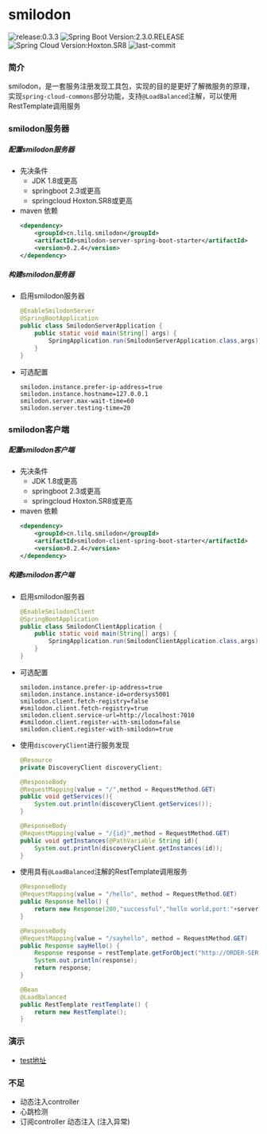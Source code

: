 # smilodon
![release:0.3.3](https://img.shields.io/badge/release-0.3.3-blue)
![Spring Boot Version:2.3.0.RELEASE](https://img.shields.io/badge/Spring%20Boot%20Version-2.3.0.RELEASE-brightgreen)
![Spring Cloud Version:Hoxton.SR8](https://img.shields.io/badge/Spring%20Cloud%20Version-Hoxton.SR8-brightgreen)
![last-commit](https://img.shields.io/github/last-commit/quan930/smilodon)


### 简介
smilodon，是一套服务注册发现工具包，实现的目的是更好了解微服务的原理，实现`spring-cloud-commons`部分功能，支持`@LoadBalanced`注解，可以使用RestTemplate调用服务

### smilodon服务器

##### 配置smilodon服务器
+ 先决条件
    + JDK 1.8或更高
    + springboot 2.3或更高
    + springcloud Hoxton.SR8或更高
+ maven 依赖
    ```xml
    <dependency>
        <groupId>cn.lilq.smilodon</groupId>
        <artifactId>smilodon-server-spring-boot-starter</artifactId>
        <version>0.2.4</version>
    </dependency>
    ```
##### 构建smilodon服务器
+ 启用smilodon服务器
    ```java
    @EnableSmilodonServer
    @SpringBootApplication
    public class SmilodonServerApplication {
        public static void main(String[] args) {
            SpringApplication.run(SmilodonServerApplication.class,args);
        }
    }
    ```
+ 可选配置
    ```properties
    smilodon.instance.prefer-ip-address=true
    smilodon.instance.hostname=127.0.0.1
    smilodon.server.max-wait-time=60
    smilodon.server.testing-time=20
    ```

### smilodon客户端
##### 配置smilodon客户端
+ 先决条件
    + JDK 1.8或更高
    + springboot 2.3或更高
    + springcloud Hoxton.SR8或更高
+ maven 依赖
    ```xml
    <dependency>
        <groupId>cn.lilq.smilodon</groupId>
        <artifactId>smilodon-client-spring-boot-starter</artifactId>
        <version>0.2.4</version>
    </dependency>
    ```
##### 构建smilodon客户端
+ 启用smilodon服务器
  ```java
  @EnableSmilodonClient
  @SpringBootApplication
  public class SmilodonClientApplication {
      public static void main(String[] args) {
          SpringApplication.run(SmilodonClientApplication.class,args);
      }
  }
  ```
+ 可选配置
    ```properties
    smilodon.instance.prefer-ip-address=true
    smilodon.instance.instance-id=ordersys5001
    smilodon.client.fetch-registry=false
    #smilodon.client.fetch-registry=true
    smilodon.client.service-url=http://localhost:7010
    #smilodon.client.register-with-smilodon=false
    smilodon.client.register-with-smilodon=true
    ```
+ 使用`discoveryClient`进行服务发现
    ```java
    @Resource
    private DiscoveryClient discoveryClient;
    
    @ResponseBody
    @RequestMapping(value = "/",method = RequestMethod.GET)
    public void getServices(){
        System.out.println(discoveryClient.getServices());
    }
    
    @ResponseBody
    @RequestMapping(value = "/{id}",method = RequestMethod.GET)
    public void getInstances(@PathVariable String id){
        System.out.println(discoveryClient.getInstances(id));
    }
    ```
+ 使用具有`@LoadBalanced`注解的RestTemplate调用服务
    ```java
    @ResponseBody
    @RequestMapping(value = "/hello", method = RequestMethod.GET)
    public Response hello() {
        return new Response(200,"successful","hello world,port:"+serverPort);
    }
    
    @ResponseBody
    @RequestMapping(value = "/sayhello", method = RequestMethod.GET)
    public Response sayHello() {
        Response response = restTemplate.getForObject("http://ORDER-SERVER/hello", Response.class);
        System.out.println(response);
        return response;
    }
    
    @Bean
    @LoadBalanced
    public RestTemplate restTemplate() {
        return new RestTemplate();
    }
    ```
### 演示
+ [test地址](https://github.com/quan930/smilodon/tree/main/smilodon-test)
### 不足
+ 动态注入controller
+ 心跳检测
+ 订阅controller 动态注入  (注入异常)